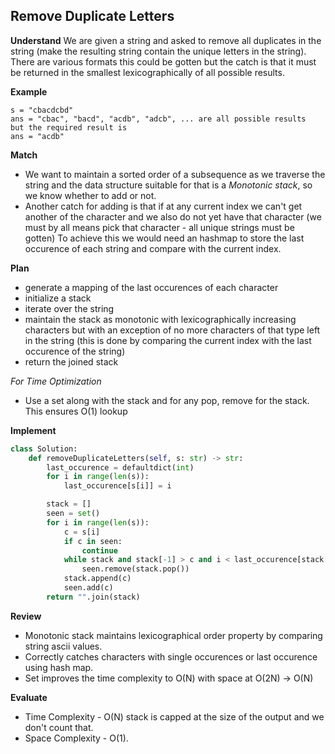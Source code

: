 ## Remove Duplicate Letters
**Understand**
We are given a string and asked to remove all duplicates in the string (make the resulting string contain the unique letters in the string). There are various formats this could be gotten but the catch is that it must be returned in the smallest lexicographically of all possible results.

**Example**
```
s = "cbacdcbd"
ans = "cbac", "bacd", "acdb", "adcb", ... are all possible results
but the required result is 
ans = "acdb"
```

**Match**
- We want to maintain a sorted order of a subsequence as we traverse the string and the data structure suitable for that is a *Monotonic stack*, so we know whether to add or not. 
- Another catch for adding is that if at any current index we can't get another of the character and we also do not yet have that character (we must by all means pick that character - all unique strings must be gotten)
 To achieve this we would need an hashmap to store the last occurence of each string and compare with the current index.


**Plan**
- generate a mapping of the last occurences of each character
- initialize a stack
- iterate over the string
- maintain the stack as monotonic with lexicographically increasing characters but with an exception of no more characters of that type left in the string (this is done by comparing the current index with the last occurence of the string)
- return the joined stack

*For Time Optimization*
- Use a set along with the stack and for any pop, remove for the stack. This ensures O(1) lookup

**Implement**
```py
class Solution:
    def removeDuplicateLetters(self, s: str) -> str:
        last_occurence = defaultdict(int)
        for i in range(len(s)):
            last_occurence[s[i]] = i

        stack = []
        seen = set()
        for i in range(len(s)):
            c = s[i]
            if c in seen:
                continue
            while stack and stack[-1] > c and i < last_occurence[stack[-1]]:
                seen.remove(stack.pop())
            stack.append(c)
            seen.add(c)
        return "".join(stack)
```


**Review**
- Monotonic stack maintains lexicographical order property by comparing string ascii values.
- Correctly catches characters with single occurences or last occurence using hash map.
- Set improves the time complexity to O(N) with space at O(2N) -> O(N)

**Evaluate**
- Time Complexity - O(N) stack is capped at the size of the output and we don't count that.
- Space Complexity - O(1).